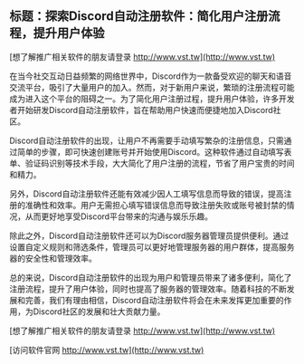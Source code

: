 ## **标题：探索Discord自动注册软件：简化用户注册流程，提升用户体验**

[想了解推广相关软件的朋友请登录 http://www.vst.tw](http://www.vst.tw)

在当今社交互动日益频繁的网络世界中，Discord作为一款备受欢迎的聊天和语音交流平台，吸引了大量用户的加入。然而，对于新用户来说，繁琐的注册流程可能成为进入这个平台的阻碍之一。为了简化用户注册过程，提升用户体验，许多开发者开始研发Discord自动注册软件，旨在帮助用户快速而便捷地加入Discord社区。

Discord自动注册软件的出现，让用户不再需要手动填写繁杂的注册信息，只需通过简单的步骤，即可快速创建账号并开始使用Discord。这种软件通过自动填写表单、验证码识别等技术手段，大大简化了用户注册的流程，节省了用户宝贵的时间和精力。

另外，Discord自动注册软件还能有效减少因人工填写信息而导致的错误，提高注册的准确性和效率。用户无需担心填写错误信息而导致注册失败或账号被封禁的情况，从而更好地享受Discord平台带来的沟通与娱乐乐趣。

除此之外，Discord自动注册软件还可以为Discord服务器管理员提供便利。通过设置自定义规则和筛选条件，管理员可以更好地管理服务器的用户群体，提高服务器的安全性和管理效率。

总的来说，Discord自动注册软件的出现为用户和管理员带来了诸多便利，简化了注册流程，提升了用户体验，同时也提高了服务器的管理效率。随着科技的不断发展和完善，我们有理由相信，Discord自动注册软件将会在未来发挥更加重要的作用，为Discord社区的发展和壮大贡献力量。

[想了解推广相关软件的朋友请登录 http://www.vst.tw](http://www.vst.tw)


[访问软件官网 http://www.vst.tw](http://www.vst.tw)

